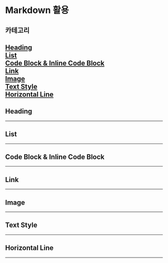 # Markdown 활용   

## 카테고리   

[Heading](#Heading)   
[List](#List)   
[Code Block & Inline Code Block](#Code-Block-&-Inline-Code-Block)   
[Link](#Link)   
[Image](#Image)   
[Text Style](#Text-Style)   
[Horizontal Line](#Horizontal-Line)   
---   
## Heading   
>
>
>
---   
## List   
>
>
>
---
## Code Block & Inline Code Block   
>
>
>
---   
## Link   
>
>
>
---
## Image   
>
>
>
---
## Text Style   
>
>
>
---
## Horizontal Line   
>
>
>
---